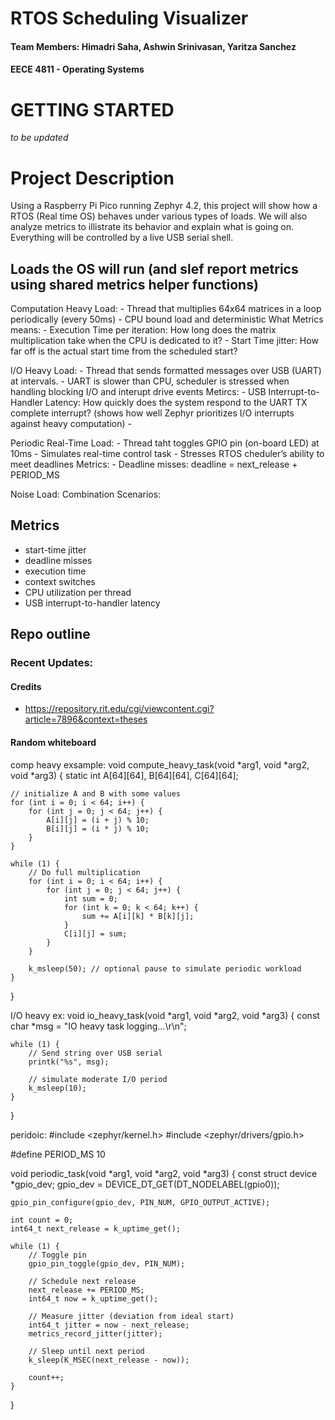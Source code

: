 # RTOS Scheduling Visualizer
#### Team Members: Himadri Saha, Ashwin Srinivasan, Yaritza Sanchez
#### EECE 4811 - Operating Systems

# GETTING STARTED
*to be updated*

# Project Description 
Using a Raspberry Pi Pico running Zephyr 4.2, this project will show how a RTOS (Real time OS) behaves under various types of loads. We will also analyze metrics to illistrate its behavior and explain what is going on. Everything will be controlled by a live USB serial shell.

## Loads the OS will run (and slef report metrics using shared metrics helper functions)
Computation Heavy Load:
    - Thread that multiplies 64x64 matrices in a loop periodically (every 50ms)
    - CPU bound load and deterministic
    What Metrics means:
        - Execution Time per iteration: How long does the matrix multiplication take when the CPU is dedicated to it? 
        - Start Time jitter: How far off is the actual start time from the scheduled start?

I/O Heavy Load:
    - Thread that sends formatted messages over USB (UART) at intervals. 
    - UART is slower than CPU, scheduler is stressed when handling blocking I/O and interupt drive events
    Metircs:
        - USB Interrupt-to-Handler Latency: How quickly does the system respond to the UART TX complete interrupt? (shows how well Zephyr prioritizes I/O interrupts against heavy computation)
        - 

Periodic Real-Time Load:
    - Thread taht toggles GPIO pin (on-board LED) at 10ms
    - Simulates real-time control task 
    - Stresses RTOS cheduler’s ability to meet deadlines
    Metrics:
        - Deadline misses: deadline = next_release + PERIOD_MS
        

Noise Load:
Combination Scenarios: 

## Metrics 
- start-time jitter
- deadline misses
- execution time
- context switches
- CPU utilization per thread
- USB interrupt-to-handler latency

## Repo outline

### Recent Updates:

#### Credits
- https://repository.rit.edu/cgi/viewcontent.cgi?article=7896&context=theses


#### Random whiteboard
comp heavy exsample:
void compute_heavy_task(void *arg1, void *arg2, void *arg3) {
    static int A[64][64], B[64][64], C[64][64];

    // initialize A and B with some values
    for (int i = 0; i < 64; i++) {
        for (int j = 0; j < 64; j++) {
            A[i][j] = (i + j) % 10;
            B[i][j] = (i * j) % 10;
        }
    }

    while (1) {
        // Do full multiplication
        for (int i = 0; i < 64; i++) {
            for (int j = 0; j < 64; j++) {
                int sum = 0;
                for (int k = 0; k < 64; k++) {
                    sum += A[i][k] * B[k][j];
                }
                C[i][j] = sum;
            }
        }

        k_msleep(50); // optional pause to simulate periodic workload
    }
}

I/O heavy ex:
void io_heavy_task(void *arg1, void *arg2, void *arg3) {
    const char *msg = "IO heavy task logging...\r\n";

    while (1) {
        // Send string over USB serial
        printk("%s", msg);

        // simulate moderate I/O period
        k_msleep(10);  
    }
}

peridoic:
#include <zephyr/kernel.h>
#include <zephyr/drivers/gpio.h>

#define PERIOD_MS 10

void periodic_task(void *arg1, void *arg2, void *arg3) {
    const struct device *gpio_dev;
    gpio_dev = DEVICE_DT_GET(DT_NODELABEL(gpio0));

    gpio_pin_configure(gpio_dev, PIN_NUM, GPIO_OUTPUT_ACTIVE);

    int count = 0;
    int64_t next_release = k_uptime_get();

    while (1) {
        // Toggle pin
        gpio_pin_toggle(gpio_dev, PIN_NUM);

        // Schedule next release
        next_release += PERIOD_MS;
        int64_t now = k_uptime_get();

        // Measure jitter (deviation from ideal start)
        int64_t jitter = now - next_release;
        metrics_record_jitter(jitter);

        // Sleep until next period
        k_sleep(K_MSEC(next_release - now));

        count++;
    }
}



